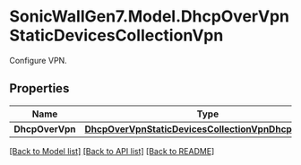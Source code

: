 # SonicWallGen7.Model.DhcpOverVpnStaticDevicesCollectionVpn
Configure VPN.

## Properties

Name | Type | Description | Notes
------------ | ------------- | ------------- | -------------
**DhcpOverVpn** | [**DhcpOverVpnStaticDevicesCollectionVpnDhcpOverVpn**](DhcpOverVpnStaticDevicesCollectionVpnDhcpOverVpn.md) |  | [optional] 

[[Back to Model list]](../README.md#documentation-for-models) [[Back to API list]](../README.md#documentation-for-api-endpoints) [[Back to README]](../README.md)

